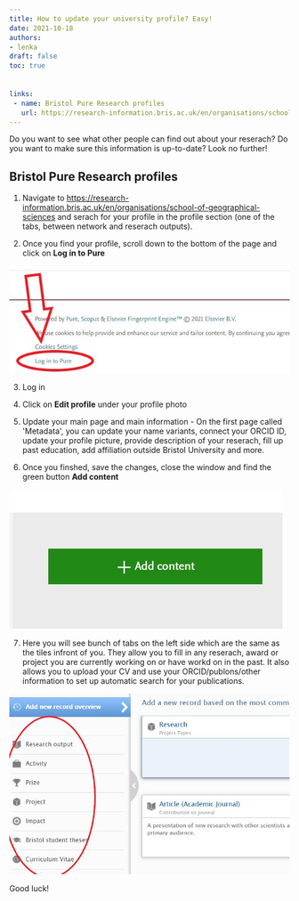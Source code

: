 ```yaml
---
title: How to update your university profile? Easy!
date: 2021-10-18
authors:
- lenka
draft: false
toc: true


links:
 - name: Bristol Pure Research profiles
   url: https://research-information.bris.ac.uk/en/organisations/school-of-geographical-sciences
---
```


Do you want to see what other people can find out about your reserach? Do you want to make sure this information is up-to-date? Look no further!

<!--more-->
## Bristol Pure Research profiles

1. Navigate to https://research-information.bris.ac.uk/en/organisations/school-of-geographical-sciences and serach for your profile in the profile section (one of the tabs, between network and reserach outputs).

2. Once you find your profile, scroll down to the bottom of the page and click on **Log in to Pure**

![jpg](./images/RP2.jpg)

3. Log in

4. Click on **Edit profile** under your profile photo

5. Update your main page and main information - On the first page called 'Metadata', you can update your name variants, connect your ORCID ID, update your profile picture, provide description of your reserach, fill up past education, add affiliation outside Bristol University and more. 

6. Once you finshed, save the changes, close the window and find the green button **Add content**

![jpg](./images/RP1.jpg)

7. Here you will see bunch of tabs on the left side which are the same as the tiles infront of you. They allow you to fill in any reserach, award or project you are currently working on or have workd on in the past. It also allows you to upload your CV and use your ORCID/publons/other information to set up automatic search for your publications. 

![jpg](./images/RP3.jpg)

Good luck!